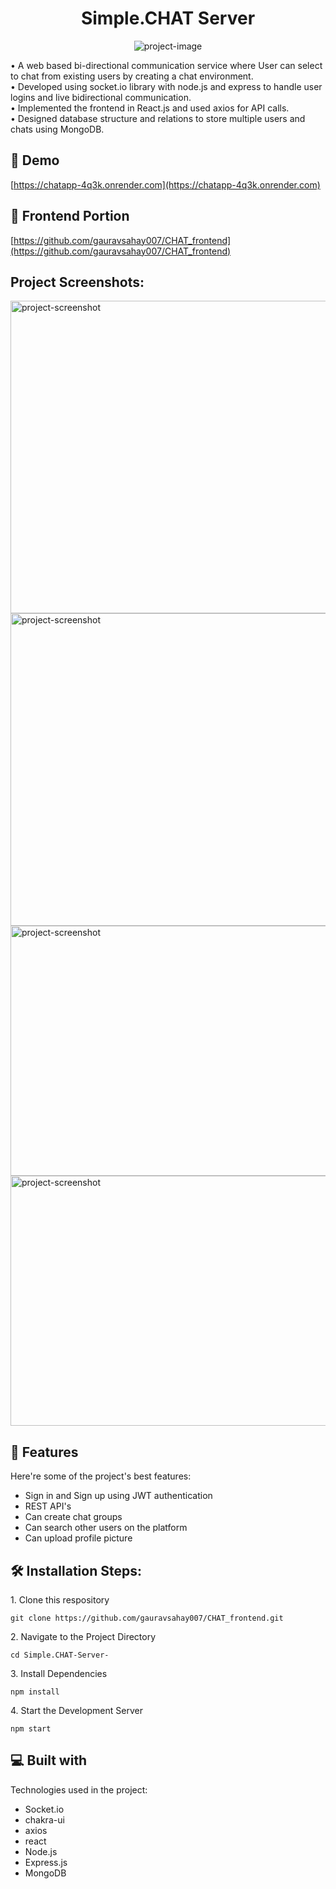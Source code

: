 <h1 align="center" id="title">Simple.CHAT Server</h1>

<p align="center"><img src="https://socialify.git.ci/gauravsahay007/Simple.CHAT-Server-/image?language=1&amp;name=1&amp;owner=1&amp;pattern=Brick%20Wall&amp;stargazers=1&amp;theme=Light" alt="project-image"></p>

<p id="description">• A web based bi-directional communication service where User can select to chat from existing users by creating a chat environment.<br>• Developed using socket.io library with node.js and express to handle user logins and live bidirectional communication.<br>• Implemented the frontend in React.js and used axios for API calls.<br>• Designed database structure and relations to store multiple users and chats using MongoDB.<br></p>

<h2>🚀 Demo</h2>

[https://chatapp-4q3k.onrender.com](https://chatapp-4q3k.onrender.com)

<h2>🚀 Frontend Portion</h2>

[https://github.com/gauravsahay007/CHAT_frontend](https://github.com/gauravsahay007/CHAT_frontend)

<h2>Project Screenshots:</h2>

<img src="https://snipboard.io/uOwxZr.jpg" alt="project-screenshot" width="800" height="500/">

<img src="https://snipboard.io/6H7oC4.jpg" alt="project-screenshot" width="800" height="500/">

<img src="https://snipboard.io/E1A8f7.jpg" alt="project-screenshot" width="800" height="400/">

<img src="https://snipboard.io/0lWVuT.jpg" alt="project-screenshot" width="800" height="400/">

  
  
<h2>🧐 Features</h2>

Here're some of the project's best features:

*   Sign in and Sign up using JWT authentication
*   REST API's
*   Can create chat groups
*   Can search other users on the platform
*   Can upload profile picture

<h2>🛠️ Installation Steps:</h2>

<p>1. Clone this respository</p>

```
git clone https://github.com/gauravsahay007/CHAT_frontend.git
```

<p>2. Navigate to the Project Directory</p>

```
cd Simple.CHAT-Server-
```

<p>3. Install Dependencies</p>

```
npm install
```

<p>4. Start the Development Server</p>

```
npm start
```

  
  
<h2>💻 Built with</h2>

Technologies used in the project:

*   Socket.io
*   chakra-ui
*   axios
*   react
*   Node.js
*   Express.js
*   MongoDB

